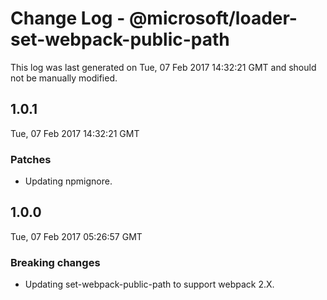 # Change Log - @microsoft/loader-set-webpack-public-path

This log was last generated on Tue, 07 Feb 2017 14:32:21 GMT and should not be manually modified.

## 1.0.1
Tue, 07 Feb 2017 14:32:21 GMT

### Patches

- Updating npmignore.

## 1.0.0
Tue, 07 Feb 2017 05:26:57 GMT

### Breaking changes

- Updating set-webpack-public-path to support webpack 2.X.

